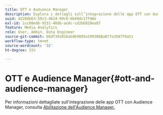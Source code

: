 ```yaml
---
title: OTT e Audience Manager
description: Esplora i dettagli sull’integrazione delle app OTT con Audience Manager.
uuid: d228db63-59c2-4624-99c6-6b49dc17f48e
exl-id: 1cc08ed6-9331-48db-ac0c-cd2b6810ea87
feature: Media Analytics
role: User, Admin, Data Engineer
source-git-commit: b6df391016ab4b9095e3993808a877e3587f0a51
workflow-type: tm+mt
source-wordcount: '32'
ht-degree: 31%

---
```


# OTT e Audience Manager{#ott-and-audience-manager}

Per informazioni dettagliate sull&#39;integrazione delle app OTT con Audience Manager, consulta [Abilitazione dell&#39;Audience Manager.](/help/intro-to-ava/am-enablement.md)
